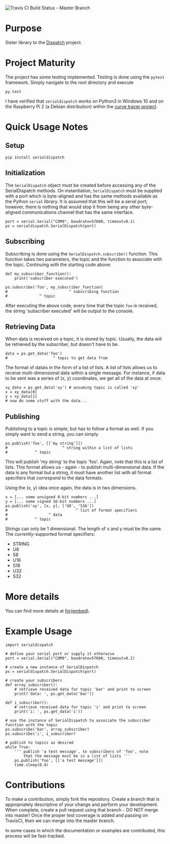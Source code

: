![Travis CI Build Status - Master Branch](https://travis-ci.org/slightlynybbled/SerialDispatch.svg?branch=master)

# Purpose #

Sister library to the [Dispatch](https://github.com/slightlynybbled/Dispatch) project.

# Project Maturity #

The project has some testing implemented.  Testing is done using the `pytest` framework.
Simply navigate to the root directory and execute

    py.test
    
I have verified that `serialdispatch` works on Python3 in Windows 10 and on the Raspberry Pi 2
(a Debian distribution) within the [curve tracer project](http://www.forembed.com/category/curve-tracer.html).
    
# Quick Usage Notes #

## Setup ##

    pip install serialdispatch

## Initialization ##

The `SerialDispatch` object must be created before accessing any of the SerialDispatch methods.
On instantiation, `SerialDispatch` must be supplied with a port which is byte-aligned and
has the same methods available as the Python `serial` library.  It is assumed that this
will be a serial port; however, there is nothing that would stop it from being any other
byte-aligned communications channel that has the same interface.

    port = serial.Serial("COM9", baudrate=57600, timeout=0.1)
    ps = serialdispatch.SerialDispatch(port)

## Subscribing ##

Subscribing is done using the `SerialDispatch.subscribe()` function.  This function takes
two parameters, the topic and the function to associate with the topic.  Continuing
with the starting code above:

    def my_subscriber_function():
        print('subscriber executed')
        
    ps.subscribe('foo', my_subscriber_function)
    #                           ^ subscribing function
    #              ^ topic
    
After executing the above code, every time that the topic `foo` is received, the string
'subscriber executed' will be output to the console.

## Retrieving Data ##

When data is received on a topic, it is stored by topic.  Usually, the data will be
retrieved by the subscriber, but doesn't have to be.

    data = ps.get_data('foo')
    #                    ^ topic to get data from
    
The format of datais in the form of a list of lists.  A list of lists allows us to receive
multi-dimensional data within a single message.  For instance, if data to be sent was a series
of (x, y) coordinates, we get all of the data at once:

    xy_data = ps.get_data('xy') # assuming topic is called 'xy'
    x = xy_data[0]
    y = xy_data[1]
    # now do some stuff with the data...

## Publishing ##

Publishing to a topic is simple, but has to follow a format as well.  If you simply want to
send a string, you can simply

    ps.publish('foo', [['my string']])
    #                        ^ string within a list of lists
    #            ^ topic
    
This will publish 'my string' to the topic 'foo'.  Again, note that this is a list of lists.  This
format allows us - again - to publish multi-dimensional data.  If the data is any format but a string,
it must have another list with all format specifiers that correspond to the data formats.

Using the (x, y) idea once again, the data is in two dimensions.

    x = [... some unsigned 8-bit numbers ...]
    y = [... some signed 16-bit numbers ...]
    ps.publish('xy', [x, y], ['U8', 'S16'])
    #                              ^ list of format specifiers
    #                  ^ data
    #            ^ topic
    
Strings can only be 1 dimensional.  The length of x and y must be the same.  The currently-supported
format specifiers:

 * STRING
 * U8
 * S8
 * U16
 * S16
 * U32
 * S32
 
# More details #

You can find more details at [for(embed)](http://www.forembed.com/category/dispatch.html).

# Example Usage #

    import serialdispatch

    # define your serial port or supply it otherwise
    port = serial.Serial("COM9", baudrate=57600, timeout=0.1)

    # create a new instance of SerialDispatch
    ps = serialdispatch.SerialDispatch(port)

    # create your subscribers
    def array_subscriber():
        # retrieve received data for topic 'bar' and print to screen
        print('data: ', ps.get_data('bar'))

    def i_subscriber():
        # retrieve received data for topic 'i' and print to screen
        print('i: ', ps.get_data('i'))

    # use the instance of SerialDispatch to associate the subscriber function with the topic
    ps.subscribe('bar', array_subscriber)
    ps.subscribe('i', i_subscriber)

    # publish to topics as desired
    while True:
        ''' publish 'a test message', to subscribers of 'foo', note
            that the message must be in a list of lists '''
        ps.publish('foo', [['a test message']])
        time.sleep(0.4)

# Contributions #

To make a contribution, simply fork the repository. Create a branch that is appropriately descriptive
of your change and perform your development. When complete, create a pull request using that
branch - DO NOT merge into master! Once the proper test coverage is added and passing on TravisCI,
then we can merge into the master branch.

In some cases in which the documentation or examples are contributed, this process will be fast-tracked.
